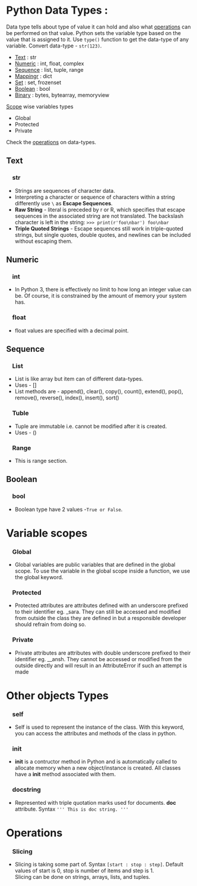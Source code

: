 # Python Data Types :

Data type tells about type of value it can hold and also what [operations](#operations) can be performed on that value.
Python sets the variable type based on the value that is assigned to it.
Use ```type()``` function to get the data-type of any variable.
Convert data-type - ```str(123)```.

- [Text](#text)    : str
- [Numeric](#numeric)    : int, float, complex
- [Sequence](#sequence)    : list, tuple, range
- [Mappingr](#mapping)    : dict
- [Set](#set)    : set, frozenset
- [Boolean](#boolean)    : bool
- [Binary](#binary)    : bytes, bytearray, memoryview

[Scope](#variable-scopes) wise variables types
- Global
- Protected
- Private

Check the [operations](#operations) on data-types.

## Text
### &emsp;str
- Strings are sequences of character data.
- Interpreting a character or sequence of characters within a string differently use ```\``` as **Escape Sequences**.
- **Raw String** - literal is preceded by r or R, which specifies that escape sequences in the associated string are not translated. The backslash character is left in the string: ```>>> print(r'foo\nbar')
foo\nbar```
- **Triple Quoted Strings** - Escape sequences still work in triple-quoted strings, but single quotes, double quotes, and newlines can be included without escaping them.

## Numeric
### &emsp;int
- In Python 3, there is effectively no limit to how long an integer value can be. Of course, it is constrained by the amount of memory your system has.

### &emsp;float
- float values are specified with a decimal point.


## Sequence
### &emsp;List
- List is like array but item can of different data-types.
- Uses - []
- List methods are - append(), clear(), copy(), count(), extend(), pop(), remove(), reverse(), index(), insert(), sort()

### &emsp;Tuble
- Tuple are immutable i.e. cannot be modified after it is created.
- Uses - ()
    
### &emsp;Range
- This is range section.

## Boolean
### &emsp;bool
- Boolean type have 2 values -```True or False```.

# Variable scopes
### &emsp;Global
- Global variables are public variables that are defined in the global scope. To use the variable in the global scope inside a function, we use the global keyword.

### &emsp;Protected
- Protected attributes are attributes defined with an underscore prefixed to their identifier eg. \_sara. They can still be accessed and modified from outside the class they are defined in but a responsible developer should refrain from doing so.

### &emsp;Private
- Private attributes are attributes with double underscore prefixed to their identifier eg. \_\_ansh. They cannot be accessed or modified from the outside directly and will result in an AttributeError if such an attempt is made

# Other objects Types

### &emsp;self
- Self is used to represent the instance of the class. With this keyword, you can access the attributes and methods of the class in python.

### &emsp;__init__
- __init__ is a contructor method in Python and is automatically called to allocate memory when a new object/instance is created. All classes have a __init__ method associated with them.

### &emsp;docstring
- Represented with triple quotation marks used for documents. __doc__ attribute.
Syntax ``` ''' This is doc string. '''  ```

# Operations

### &emsp;Slicing
- Slicing is taking some part of. Syntax ``` [start : stop : step] ```. Default values of start is 0, stop is number of items and step is 1.  
Slicing can be done on strings, arrays, lists, and tuples.
